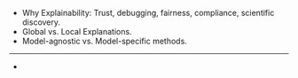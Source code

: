 - Why Explainability: Trust, debugging, fairness, compliance, scientific discovery.
- Global vs. Local Explanations.
- Model-agnostic vs. Model-specific methods.
- --
- 